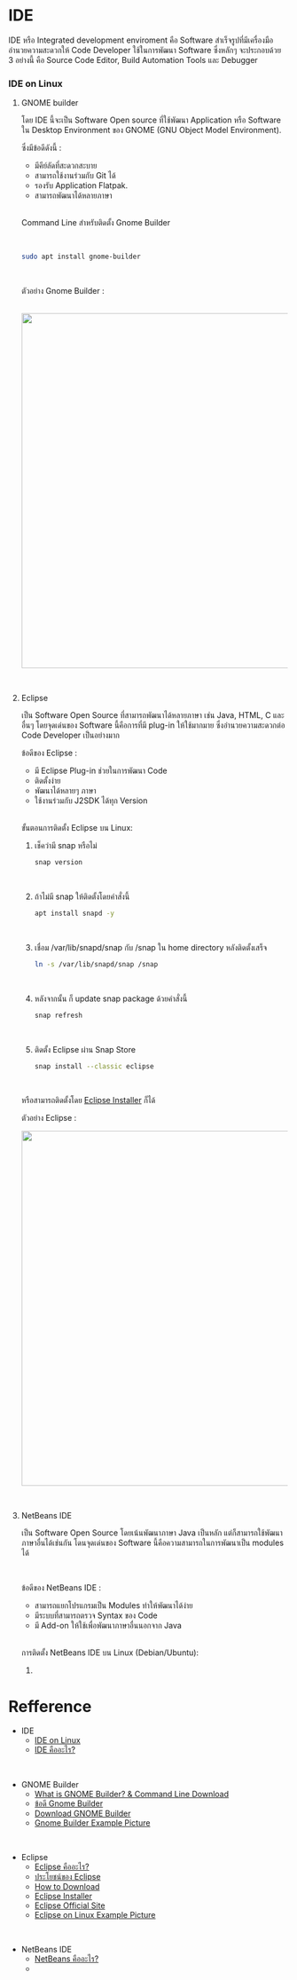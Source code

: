# IDE

IDE หรือ Integrated development enviroment คือ Software สำเร็จรูปที่มีเครื่องมืออำนวยความสะดวกให้ Code Developer ใช้ในการพัฒนา Software ซึ่งหลักๆ จะประกอบด้วย 3 อย่างนี้ คือ Source Code Editor, Build Automation Tools และ Debugger



### IDE on Linux

1. GNOME builder 
   <br>
   
   โดย IDE นี้จะเป็น Software Open source ที่ใช้พัฒนา Application หรือ Software ใน Desktop Environment ของ GNOME (GNU Object Model Environment).
   <br>
   
   ซึ่งมีข้อดีดังนี้ :
   <br>
   
   - มีคีย์ลัดที่สะดวกสะบาย
   - สามารถใช้งานร่วมกับ Git ได้
   - รองรับ Application Flatpak.
   - สามารถพัฒนาได้หลายภาษา
   <br>

   Command Line สำหรับติดตั้ง Gnome Builder

   <br>

   ```bash
   sudo apt install gnome-builder
   ```
   <br>
   
   ตัวอย่าง Gnome Builder :
   
   <br>
   
   <img src='https://i.redd.it/4eq8430ko5971.png' width='1280' height='640'>

<br>
   
2. Eclipse
   <br>

   เป็น Software Open Source ที่สามารถพัฒนาได้หลายภาษา เช่น Java, HTML, C และอื่นๆ โดยจุดเด่นของ Software นี้คือการที่มี plug-in ให้ใช้มากมาย ซึ่งอำนวยความสะดวกต่อ Code Developer เป็นอย่างมาก
   <br>
   
   ข้อดีของ Eclipse :
   <br>

   - มี Eclipse Plug-in ช่วยในการพัฒนา Code
   - ติดตั้งง่าย
   - พัฒนาได้หลายๆ ภาษา
   - ใช้งานร่วมกับ J2SDK ได้ทุก Version
   <br>
   
   ขั้นตอนการติดตั้ง Eclipse บน Linux:
   <br>
   
   1. เช็คว่ามี snap หรือไม่
      <br>
      
      ```bash
      snap version
      ```
      <br>
   2. ถ้าไม่มี snap ให้ติดตั้งโดยคำสั่งนี้
      <br>
      
      ```bash
      apt install snapd -y
      ```
      <br>
   3. เชื่อม /var/lib/snapd/snap กับ /snap ใน home directory หลังติดตั้งเสร็จ
       <br>
      
       ```bash
       ln -s /var/lib/snapd/snap /snap
       ```
       <br>
   4. หลังจากนั้น ก็ update snap package ด้วยคำสั่งนี้
       <br>
      
       ```bash
       snap refresh
       ```
       <br>
   5. ติดตั้ง Eclipse ผ่าน Snap Store
       <br>
      
       ```bash
       snap install --classic eclipse
       ```
       <br>
   หรือสามารถติดตั้งโดย [Eclipse Installer](https://www.eclipse.org/downloads/packages/) ก็ได้
   <br>
   
   ตัวอย่าง Eclipse :
   <br>
   
   <img src='https://storage.googleapis.com/ubuntu-18/images/install-eclipse-ubuntu-18.jpg' width='1280' height='640'>

<br>

3. NetBeans IDE
   <br>

   เป็น Software Open Source โดยเน้นพัฒนาภาษา Java เป็นหลัก แต่ก็สามารถใช้พัฒนาภาษาอื่นได้เช่นกัน โดนจุดเด่นของ Software นี้คือความสามารถในการพัฒนาเป็น modules ได้

   <br>

   ข้อดีของ NetBeans IDE :
   <br>

   - สามารถแยกโปรแกรมเป็น Modules ทำให้พัฒนาได้ง่าย
   - มีระบบที่สามารถตรวจ Syntax ของ Code
   - มี Add-on ให้ใช้เพื่อพัฒนาภาษาอื่นนอกจาก Java

   <br>

   การติดตั้ง NetBeans IDE บน Linux (Debian/Ubuntu):
   <br>
   
   1. 
   

   
   
# Refference

- IDE
  - [IDE on Linux](https://github.com/madbob/awesome-linux-dev?tab=readme-ov-file#editors-and-ide)
  - [IDE คืออะไร?](https://stackpython.medium.com/ide-%E0%B8%84%E0%B8%B7%E0%B8%AD%E0%B8%AD%E0%B8%B0%E0%B9%84%E0%B8%A3-%E0%B9%81%E0%B8%99%E0%B8%B0%E0%B8%99%E0%B8%B3-ide-integrated-development-environment-%E0%B8%AA%E0%B8%B3%E0%B8%AB%E0%B8%A3%E0%B8%B1%E0%B8%9A%E0%B8%A1%E0%B8%B7%E0%B8%AD%E0%B9%83%E0%B8%AB%E0%B8%A1%E0%B9%88%E0%B8%AB%E0%B8%B1%E0%B8%94%E0%B9%80%E0%B8%82%E0%B8%B5%E0%B8%A2%E0%B8%99-python-f03e4cc8d343)
<br>

- GNOME Builder
  - [What is GNOME Builder? & Command Line Download](https://ubunlog.com/th/gnome-builder-ide-proposito-general/#google_vignette)
  - [ข้อดี Gnome Builder](https://th.linux-console.net/?p=8505)
  - [Download GNOME Builder](https://wiki.gnome.org/Apps/Builder/Downloads)
  - [Gnome Builder Example Picture](https://i.redd.it/4eq8430ko5971.png)
<br>

- Eclipse
  - [Eclipse คืออะไร?](https://www.aosoft.co.th/article/312/Eclipse-%E0%B8%84%E0%B8%B7%E0%B8%AD%E0%B8%AD%E0%B8%B0%E0%B9%84%E0%B8%A3.html)
  - [ประโยชน์ของ Eclipse](https://eclipse4sl.org/%E0%B8%9B%E0%B8%A3%E0%B8%B0%E0%B9%82%E0%B8%A2%E0%B8%8A%E0%B8%99%E0%B9%8C%E0%B8%82%E0%B8%AD%E0%B8%87-eclipse-%E0%B9%82%E0%B8%9B%E0%B8%A3%E0%B9%81%E0%B8%81%E0%B8%A3%E0%B8%A1%E0%B8%AA%E0%B8%B3%E0%B8%AB/)
  - [How to Download](https://adamtheautomator.com/how-to-install-eclipse/#Installing_Eclipse_on_Linux)
  - [Eclipse Installer](https://www.eclipse.org/downloads/packages/)
  - [Eclipse Official Site](https://www.eclipse.org/)
  - [Eclipse on Linux Example Picture](https://storage.googleapis.com/ubuntu-18/images/install-eclipse-ubuntu-18.jpg)
<br>

- NetBeans IDE
  - [NetBeans คืออะไร?](https://www.aosoft.co.th/article/316/%E0%B8%A3%E0%B8%B9%E0%B9%89%E0%B8%88%E0%B8%B1%E0%B8%81%E0%B8%81%E0%B8%B1%E0%B8%9A-NetBeans.html)
  - 
